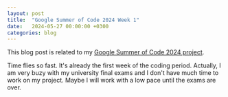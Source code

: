 ```yaml
---
layout: post
title:  "Google Summer of Code 2024 Week 1"
date:   2024-05-27 00:00:00 +0300
categories: blog
---
```


This blog post is related to my [Google Summer of Code 2024 project][my-google-summer-of-code-2024-project].

Time flies so fast. It's already the first week of the coding period. Actually, I am very buzy with my university final exams and I don't have much time to work on my project. Maybe I will work with a low pace until the exams are over.


[my-google-summer-of-code-2024-project]: https://summerofcode.withgoogle.com/programs/2024/projects/wYTZuQbA
